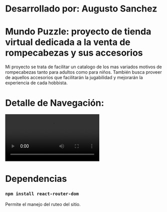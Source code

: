 # Desarrollado por: Augusto Sanchez

# Mundo Puzzle: proyecto de tienda virtual dedicada a la venta de rompecabezas y sus accesorios
Mi proyecto se trata de facilitar un catalogo de los mas variados motivos de rompecabezas tanto para adultos como para niños. También busca proveer de aquellos accesorios que facilitarán la jugabilidad y mejorarán la experiencia de cada hobbista.

# Detalle de Navegación:
![image](https://github.com/ausanchez/mundopuzzle/blob/main/src/media/Document%20%E2%80%94%20Mozilla%20Firefox%202022-10-26%2013-38-25.mp4)

# Dependencias

### `npm install react-router-dom`

Permite el manejo del ruteo del sitio.